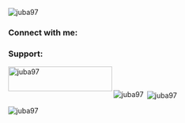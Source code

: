 <p align="left"> <img src="https://komarev.com/ghpvc/?username=juba97&label=Profile%20views&color=0e75b6&style=flat" alt="juba97" /> </p>

<h3 align="left">Connect with me:</h3>
<p align="left">


<h3 align="left">Support:</h3>
<p><a href="https://www.buymeacoffee.com/juba97"> <img align="left" src="https://cdn.buymeacoffee.com/buttons/v2/default-yellow.png" height="50" width="210" alt="juba97" /></a></p><br><br>

<p><img align="left" src="https://github-readme-stats.vercel.app/api/top-langs?username=juba97&show_icons=true&locale=en&layout=compact" alt="juba97" /></p>

<p>&nbsp;<img align="center" src="https://github-readme-stats.vercel.app/api?username=juba97&show_icons=true&locale=en" alt="juba97" /></p>

<p><img align="center" src="https://github-readme-streak-stats.herokuapp.com/?user=juba97&" alt="juba97" /></p>
